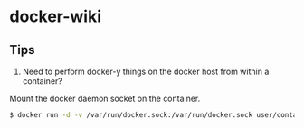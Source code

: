# docker-wiki

## Tips

1. Need to perform docker-y things on the docker host from within a container?

Mount the docker daemon socket on the container.

```sh
$ docker run -d -v /var/run/docker.sock:/var/run/docker.sock user/containerName:tag
```